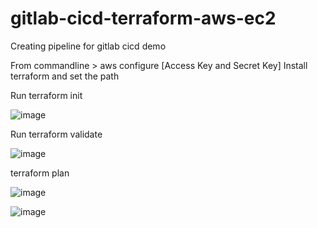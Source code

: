 # gitlab-cicd-terraform-aws-ec2
Creating pipeline for gitlab cicd demo

From commandline > aws configure [Access Key and Secret Key]
Install terraform and set the path

Run terraform init

![image](https://github.com/user-attachments/assets/2b0ace48-d301-496c-9627-4f70f50d10a2)

Run terraform validate

![image](https://github.com/user-attachments/assets/97c5c54f-b171-4b3f-80da-771d88ee7493)

terraform plan

![image](https://github.com/user-attachments/assets/cb121c5e-2198-4ffe-a1f3-93240c6a2706)

![image](https://github.com/user-attachments/assets/4f6f6920-68b5-47d9-b51a-cb49af7fad6e)



